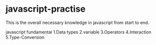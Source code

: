 # javascript-practise
This is the overall necessary knowledge in javascript from start to end.

javascript fundamental
1.Data types
2.variable
3.Operators
4.Interaction
5.Type-Conversion
